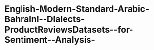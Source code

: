 # English-Modern-Standard-Arabic-Bahraini--Dialects-ProductReviewsDatasets--for-Sentiment--Analysis-